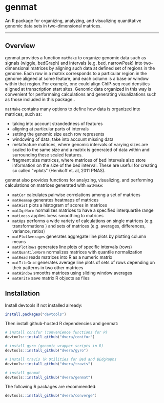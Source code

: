 # genmat

An R package for organizing, analyzing, and visualizing quantitative genomic data sets in two-dimensional matrices.

---

## Overview

genmat provides a function `matMake` to organize genomic data such as signals (wiggle, bedGraph) and intervals (e.g. bed, narrowPeak) into two-dimensional matrices by aligning such data at defined set of regions in the genome. Each row in a matrix corresponds to a particular region in the genome aligned at some feature, and each column is a base or window within that region. For example, one could align ChIP-seq read densities aligned at transcription start sites. Genomic data organized in this way is convenient for performaing calculations and generating visualizations such as those included in this package..

`matMake` contains many options to define how data is organized into matrices, such as:
- taking into account strandedness of features
- aligning at particular parts of intervals
- setting the genomic size each row represents
- windowing of data, take into account missing data
- metafeature matrices, where genomic intervals of varying sizes are scaled to the same size and a matrix is generated of data within and surrounding these scaled features.
- fragment size matrices, where matrices of bed intervals also store information on the size of the bed interval. These are useful for creating so called "vplots" (Henikoff et. al, 2011 PNAS).

genmat also provides functions for analyzing, visualizing, and performing calculations on matrices generated with `matMake`:
- `matCor` calculates pairwise correlations among a set of matrices
- `matHeamap` generates heatmaps of matrices
- `matHist` plots a histogram of scores in matrices
- `matIqrNorm` normalizes matrices to have a specified interquartile range
- `matLoess` applies loess smoothing to matrices
- `matOps` performs a wide variety of calculations on single matrices (e.g. transformations ) and sets of matrices (e.g. averages, differences, variance, ratios)
- `matPlotAverages` generates aggregate line plots by plotting column means
- `matPlotRows` generates line plots of specific intervals (rows)
- `matQuantileNorm` normalizes matrices with quantile normalization
- `matRead` reads matrices into R as a numeric matrix
- `matTileGrid` generates average line plots of sets of rows depending on their patterns in two other matrices
- `matWindow` smooths matrices using sliding window averages
- `matWrite` save matrix R objects as files
 
## Installation

Install devtools if not installed already:
```R
install.packages("devtools")
```

Then install github-hosted R dependencies and genmat:
```R
# install conifur (convenience functions for R)
devtools::install_github("dvera/conifur")

# install gyro (genomic wrapper scripts in R)
devtools::install_github("dvera/gyro")

# install travis (R Utilities for Bed and BEdgRaphs
devtools::install_github("dvera/travis")

# install genmat
devtools::install_github("dvera/genmat")
```

The following R packages are recommended:
```R
devtools::install_github("dvera/converge")
```

